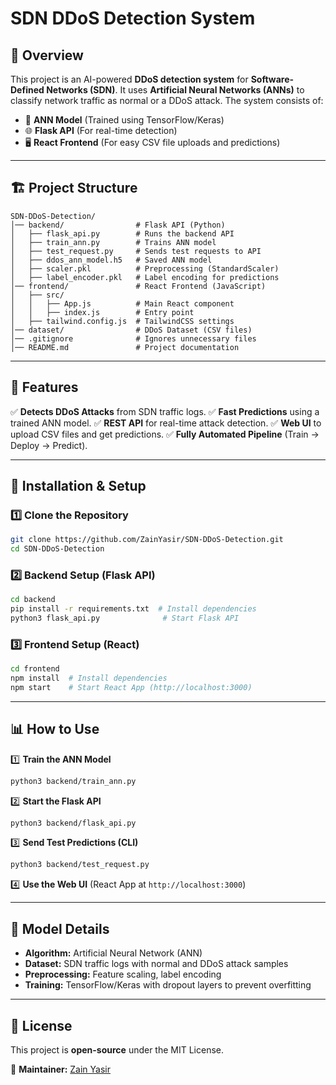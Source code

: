 # SDN DDoS Detection System

## 📌 Overview
This project is an AI-powered **DDoS detection system** for **Software-Defined Networks (SDN)**. It uses **Artificial Neural Networks (ANNs)** to classify network traffic as normal or a DDoS attack. The system consists of:
- 🧠 **ANN Model** (Trained using TensorFlow/Keras)
- 🌐 **Flask API** (For real-time detection)
- 🖥 **React Frontend** (For easy CSV file uploads and predictions)

---

## 🏗 Project Structure
```
SDN-DDoS-Detection/
│── backend/                # Flask API (Python)
│   ├── flask_api.py        # Runs the backend API
│   ├── train_ann.py        # Trains ANN model
│   ├── test_request.py     # Sends test requests to API
│   ├── ddos_ann_model.h5   # Saved ANN model
│   ├── scaler.pkl          # Preprocessing (StandardScaler)
│   ├── label_encoder.pkl   # Label encoding for predictions
│── frontend/               # React Frontend (JavaScript)
│   ├── src/
│   │   ├── App.js          # Main React component
│   │   ├── index.js        # Entry point
│   ├── tailwind.config.js  # TailwindCSS settings
│── dataset/                # DDoS Dataset (CSV files)
│── .gitignore              # Ignores unnecessary files
│── README.md               # Project documentation
```

---

## 🚀 Features
✅ **Detects DDoS Attacks** from SDN traffic logs.
✅ **Fast Predictions** using a trained ANN model.
✅ **REST API** for real-time attack detection.
✅ **Web UI** to upload CSV files and get predictions.
✅ **Fully Automated Pipeline** (Train → Deploy → Predict).

---

## 🔧 Installation & Setup
### **1️⃣ Clone the Repository**
```bash
git clone https://github.com/ZainYasir/SDN-DDoS-Detection.git
cd SDN-DDoS-Detection
```

### **2️⃣ Backend Setup (Flask API)**
```bash
cd backend
pip install -r requirements.txt  # Install dependencies
python3 flask_api.py              # Start Flask API
```

### **3️⃣ Frontend Setup (React)**
```bash
cd frontend
npm install  # Install dependencies
npm start    # Start React App (http://localhost:3000)
```

---

## 📊 How to Use
1️⃣ **Train the ANN Model**
```bash
python3 backend/train_ann.py
```
2️⃣ **Start the Flask API**
```bash
python3 backend/flask_api.py
```
3️⃣ **Send Test Predictions (CLI)**
```bash
python3 backend/test_request.py
```
4️⃣ **Use the Web UI** (React App at `http://localhost:3000`)

---

## 🔬 Model Details
- **Algorithm:** Artificial Neural Network (ANN)
- **Dataset:** SDN traffic logs with normal and DDoS attack samples
- **Preprocessing:** Feature scaling, label encoding
- **Training:** TensorFlow/Keras with dropout layers to prevent overfitting

---

## 📜 License
This project is **open-source** under the MIT License.

📌 **Maintainer:** [Zain Yasir](https://github.com/ZainYasir)
